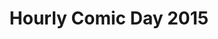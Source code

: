 ---
layout: story
title: Hourly Comic Day 2015
image: /assets/comics/hourlies2015-
imageType: .jpeg
pageNumber: 1
baseurl: /other/hourlies/hourlies2015-
numPages: 8
origin: hourlies.html
---